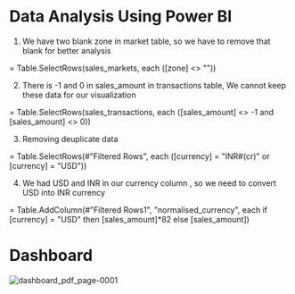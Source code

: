 # Data Analysis Using Power BI

1. We have two blank zone in market table, so we have to remove that blank for better analysis

= Table.SelectRows(sales_markets, each ([zone] <> ""))

2. There is -1 and 0 in sales_amount in transactions table, We cannot keep these data for our visualization

= Table.SelectRows(sales_transactions, each ([sales_amount] <> -1 and [sales_amount] <> 0))

3. Removing deuplicate data 

= Table.SelectRows(#"Filtered Rows", each ([currency] = "INR#(cr)" or [currency] = "USD"))

4. We had USD and INR in our currency column , so we need to convert USD into INR currency 

= Table.AddColumn(#"Filtered Rows1", "normalised_currency", each if [currency] = "USD" then [sales_amount]*82 else [sales_amount])


# Dashboard

![dashboard_pdf_page-0001](https://user-images.githubusercontent.com/92949677/208621294-d50d2f8e-0661-451a-a800-bea3311d9da8.jpg)


